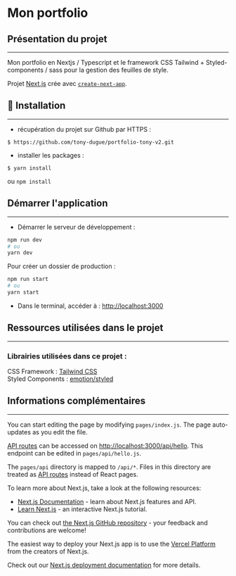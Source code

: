 # Mon portfolio

## Présentation du projet
***

Mon portfolio en Nextjs / Typescript et le framework CSS Tailwind + Styled-components / sass pour la gestion des feuilles de style.

Projet [Next.js](https://nextjs.org/) crée avec [`create-next-app`](https://github.com/vercel/next.js/tree/canary/packages/create-next-app).

## 🚀 Installation
***

- récupération du projet sur Github par HTTPS :

```shell script
$ https://github.com/tony-dugue/portfolio-tony-v2.git
```

- installer les packages :
```shell script
$ yarn install
```
ou `npm install`

## Démarrer l'application
***

- Démarrer le serveur de développement :
```bash
npm run dev
# ou
yarn dev
```

Pour créer un dossier de production :
```bash
npm run start
# ou
yarn start
```

- Dans le terminal, accéder à : [http://localhost:3000](http://localhost:3000)

## Ressources utilisées dans le projet
***

### Librairies utilisées dans ce projet :

CSS Framework : [Tailwind CSS](https://tailwindcss.com/) <br />
Styled Components : [emotion/styled](https://emotion.sh/docs/introduction) <br />

## Informations complémentaires
***

You can start editing the page by modifying `pages/index.js`. The page auto-updates as you edit the file.

[API routes](https://nextjs.org/docs/api-routes/introduction) can be accessed on [http://localhost:3000/api/hello](http://localhost:3000/api/hello). This endpoint can be edited in `pages/api/hello.js`.

The `pages/api` directory is mapped to `/api/*`. Files in this directory are treated as [API routes](https://nextjs.org/docs/api-routes/introduction) instead of React pages.

To learn more about Next.js, take a look at the following resources:

- [Next.js Documentation](https://nextjs.org/docs) - learn about Next.js features and API.
- [Learn Next.js](https://nextjs.org/learn) - an interactive Next.js tutorial.

You can check out [the Next.js GitHub repository](https://github.com/vercel/next.js/) - your feedback and contributions are welcome!

The easiest way to deploy your Next.js app is to use the [Vercel Platform](https://vercel.com/new?utm_medium=default-template&filter=next.js&utm_source=create-next-app&utm_campaign=create-next-app-readme) from the creators of Next.js.

Check out our [Next.js deployment documentation](https://nextjs.org/docs/deployment) for more details.
